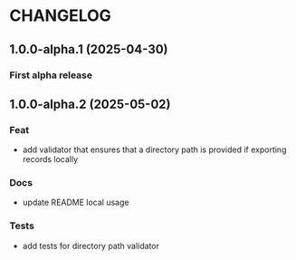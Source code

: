 # CHANGELOG

## 1.0.0-alpha.1 (2025-04-30)
### First alpha release

## 1.0.0-alpha.2 (2025-05-02)
### Feat
- add validator that ensures that a directory path is provided if exporting records locally

### Docs
- update README local usage

### Tests
- add tests for directory path validator
